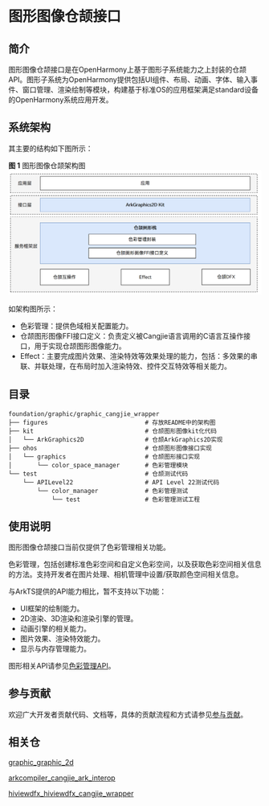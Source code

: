 # 图形图像仓颉接口

## 简介

图形图像仓颉接口是在OpenHarmony上基于图形子系统能力之上封装的仓颉API。图形子系统为OpenHarmony提供包括UI组件、布局、动画、字体、输入事件、窗口管理、渲染绘制等模块，构建基于标准OS的应用框架满足standard设备的OpenHarmony系统应用开发。

## 系统架构

其主要的结构如下图所示：

**图 1**  图形图像仓颉架构图
![图形图像仓颉接口](figures/graphic_cangjie_wrapper_architecture_zh.png)

如架构图所示：

- 色彩管理：提供色域相关配置能力。
- 仓颉图形图像FFI接口定义：负责定义被Cangjie语言调用的C语言互操作接口，用于实现仓颉图形图像能力。
- Effect：主要完成图片效果、渲染特效等效果处理的能力，包括：多效果的串联、并联处理，在布局时加入渲染特效、控件交互特效等相关能力。

## 目录

```
foundation/graphic/graphic_cangjie_wrapper
├── figures                           # 存放README中的架构图
├── kit                               # 仓颉图形图像kit化代码
│   └── ArkGraphics2D                 # 仓颉ArkGraphics2D实现
├── ohos                              # 仓颉图形图像接口实现
│   └── graphics                      # 仓颉图形接口实现
│       └── color_space_manager       # 色彩管理模块
└── test                              # 仓颉测试代码
    └── APILevel22                    # API Level 22测试代码
        └── color_manager             # 色彩管理测试
            └── test                  # 色彩管理测试工程
```

## 使用说明

图形图像仓颉接口当前仅提供了色彩管理相关功能。

色彩管理，包括创建标准色彩空间和自定义色彩空间，以及获取色彩空间相关信息的方法。支持开发者在图片处理、相机管理中设置/获取颜色空间相关信息。

与ArkTS提供的API能力相比，暂不支持以下功能：

- UI框架的绘制能力。
- 2D渲染、3D渲染和渲染引擎的管理。
- 动画引擎的相关能力。
- 图片效果、渲染特效能力。
- 显示与内存管理能力。


图形相关API请参见[色彩管理API](https://gitcode.com/openharmony-sig/arkcompiler_cangjie_ark_interop/blob/master/doc/API_Reference/source_zh_cn/apis/ArkGraphics2D/cj-apis-color_manager.md)。

## 参与贡献

欢迎广大开发者贡献代码、文档等，具体的贡献流程和方式请参见[参与贡献](https://gitcode.com/openharmony/docs/blob/master/zh-cn/contribute/%E5%8F%82%E4%B8%8E%E8%B4%A1%E7%8C%AE.md)。

## 相关仓

[graphic_graphic_2d](https://gitcode.com/openharmony/graphic_graphic_2d/blob/master/README_zh.md)

[arkcompiler_cangjie_ark_interop](https://gitcode.com/openharmony-sig/arkcompiler_cangjie_ark_interop/blob/master/README_zh.md)

[hiviewdfx_hiviewdfx_cangjie_wrapper](https://gitcode.com/openharmony-sig/hiviewdfx_hiviewdfx_cangjie_wrapper/blob/master/README_zh.md)